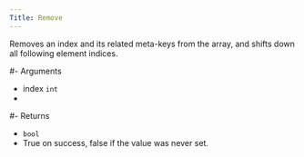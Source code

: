 ```yaml
---
Title: Remove
---
```


Removes an index and its related meta-keys from the array, and shifts down all following element indices.

#- Arguments
- index `int`
- 

#- Returns
- `bool`
- True on success, false if the value was never set.
